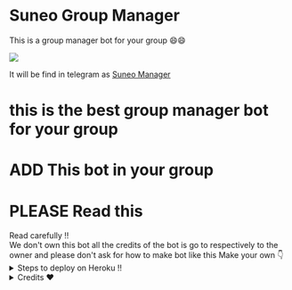 # Suneo Group Manager
 This is a group manager bot for your group
 😄😄
<summary> </summary>
<img src="https://telegra.ph/file/4233b9a65aadbdf2cd682.jpg" />

It will be find in telegram as [Suneo Manager](https://t.me/SuneoManagerbot)

# this is the best group manager bot for your group
# ADD This bot in your group
# PLEASE Read this
<summary> Read carefully !! </summary>
We don't own this bot all the credits of the bot is go to respectively to the owner and please don't ask for how to make bot like this</details>
Make your own 👇
<details>
  <summary> Steps to deploy on Heroku !! </summary>

```
 details, Deploy!
1st fork kro fir main.py me changes kro fir heroku se manually deploy krlo
Fir web ko off kro aur worker ko on kro fir agar koi error mile to
Reveal config vars me jaao port ko delete krdo aur wheebook ko bhi the. WAIT 2-3 aur bot start🥰
Deploy link 👇
```
# [DEPLOY HERE](https://dashboard.heroku.com/new?template=https%3A%2F%2Fgithub.com%2Fdeepanshu143%2FSuneo.git)
</details>

<details>
<summary> Credits ❤️ </summary>
<b> Credits</b>
<h1> LEGEND X </h1>
<h1> PROBOY X </h1>
<h1> TEAMLEGEND </h1>
</details>
